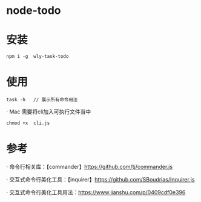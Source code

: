 # node-todo

# 安装
`
npm i -g  wly-task-todo
`
# 使用

`
task -h   // 展示所有命令用法
`

· Mac 需要将cli加入可执行文件当中

`
chmod +x  cli.js
`

# 参考

· 命令行相关库：【commander】https://github.com/tj/commander.js

· 交互式命令行美化工具：【inquirer】https://github.com/SBoudrias/Inquirer.js  

· 交互式命令行美化工具用法：https://www.jianshu.com/p/0409cdf0e396